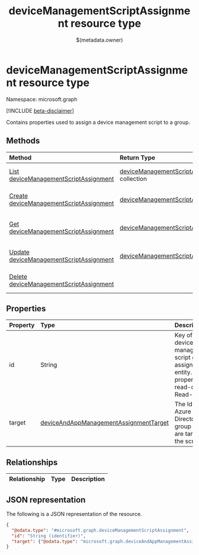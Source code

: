 ﻿---
title: "deviceManagementScriptAssignment resource type"
description: "Contains properties used to assign a device management script to a group."
localization_priority: Normal
author: "$(metadata.owner)"
ms.prod: "microsoft-identity-platform"
doc_type: "resourcePageType"
---

# deviceManagementScriptAssignment resource type

Namespace: microsoft.graph

[!INCLUDE [beta-disclaimer](../../includes/beta-disclaimer.md)]

Contains properties used to assign a device management script to a group.

## Methods

| Method                                                                                              | Return Type                                                                               | Description                                                                     |
| :-------------------------------------------------------------------------------------------------- | :---------------------------------------------------------------------------------------- | :------------------------------------------------------------------------------ |
| [List deviceManagementScriptAssignment](../api/intune-devicemanagementscriptassignment-list.md)     | [deviceManagementScriptAssignment](intune-deviceManagementScriptAssignment.md) collection | List properties and relationships of a deviceManagementScriptAssignment object. |
| [Create deviceManagementScriptAssignment](../api/intune-devicemanagementscriptassignment-create.md) | [deviceManagementScriptAssignment](intune-deviceManagementScriptAssignment.md)            | Create a new deviceManagementScriptAssignment object.                           |
| [Get deviceManagementScriptAssignment](../api/intune-devicemanagementscriptassignment-get.md)       | [deviceManagementScriptAssignment](intune-deviceManagementScriptAssignment.md)            | Read properties and relationships of a deviceManagementScriptAssignment object. |
| [Update deviceManagementScriptAssignment](../api/intune-devicemanagementscriptassignment-update.md) | [deviceManagementScriptAssignment](intune-deviceManagementScriptAssignment.md)            | Update the properties of a deviceManagementScriptAssignment object.             |
| [Delete deviceManagementScriptAssignment](../api/intune-devicemanagementscriptassignment-delete.md) |                                                                                           | Delete a deviceManagementScriptAssignment object.                               |

## Properties

| Property | Type                                                                                             | Description                                                                                         |
| :------- | :----------------------------------------------------------------------------------------------- | :-------------------------------------------------------------------------------------------------- |
| id       | String                                                                                           | Key of the device management script group assignment entity. This property is read-only. Read-only. |
| target   | [deviceAndAppManagementAssignmentTarget](../resources/deviceandappmanagementassignmenttarget.md) | The Id of the Azure Active Directory group we are targeting the script to.                          |

## Relationships

| Relationship | Type | Description |
| :----------- | :--- | :---------- |

## JSON representation

The following is a JSON representation of the resource.

<!-- {
  "blockType": "resource",
  "keyProperty": "id",
  "@odata.type": "microsoft.graph.deviceManagementScriptAssignment",
  "baseType": "microsoft.graph.entity",
  "openType": False
}
-->

```json
{
  "@odata.type": "#microsoft.graph.deviceManagementScriptAssignment",
  "id": "String (identifier)",
  "target": {"@odata.type": "microsoft.graph.deviceAndAppManagementAssignmentTarget"}
}
```